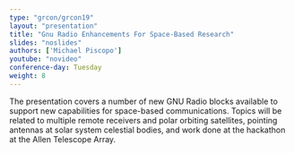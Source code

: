 ```yaml
---
type: "grcon/grcon19"
layout: "presentation"
title: "Gnu Radio Enhancements For Space-Based Research"
slides: "noslides"
authors: ['Michael Piscopo']
youtube: "novideo"
conference-day: Tuesday
weight: 8
---
```

The presentation covers a number of new GNU Radio blocks available to support new capabilities for space-based communications.  Topics will be related to multiple remote receivers and polar orbiting satellites, pointing antennas at solar system celestial bodies, and work done at the hackathon at the Allen Telescope Array.